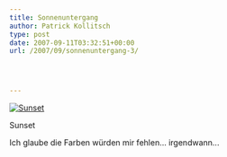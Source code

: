 ```yaml
---
title: Sonnenuntergang
author: Patrick Kollitsch
type: post
date: 2007-09-11T03:32:51+00:00
url: /2007/09/sonnenuntergang-3/




---
```

<div class="flickr">
  <a href="http://www.flickr.com/photos/schreibblogade/1360792657/" title="Sunset"><img src="//farm2.static.flickr.com/1067/1360792657_91f1017e35.jpg" alt="Sunset" /></a></p> 
  
  <p>
    Sunset
  </p>
</div>

Ich glaube die Farben würden mir fehlen... irgendwann...
